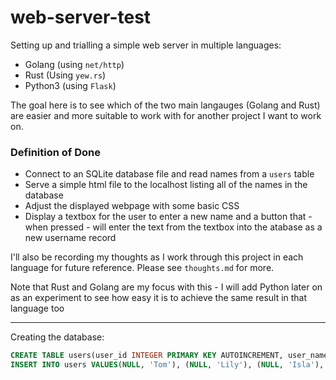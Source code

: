# web-server-test

Setting up and trialling a simple web server in multiple languages:
* Golang (using `net/http`)
* Rust (Using `yew.rs`)
* Python3 (using `Flask`)

The goal here is to see which of the two main langauges (Golang and Rust) are
easier and more suitable to work with for another project I want to work on.

### Definition of Done
* Connect to an SQLite database file and read names from a `users` table
* Serve a simple html file to the localhost listing all of the names in the
database
* Adjust the displayed webpage with some basic CSS
* Display a textbox for the user to enter a new name and a button that - when
pressed - will enter the text from the textbox into the atabase as a new
username record

I'll also be recording my thoughts as I work through this project in each
language for future reference. Please see `thoughts.md` for more.

Note that Rust and Golang are my focus with this - I will add Python later on
as an experiment to see how easy it is to achieve the same result in that
language too

---

Creating the database:

```sql
CREATE TABLE users(user_id INTEGER PRIMARY KEY AUTOINCREMENT, user_name CHAR(50) NOT NULL UNIQUE);
INSERT INTO users VALUES(NULL, 'Tom'), (NULL, 'Lily'), (NULL, 'Isla'), (NULL, 'Damian');
```
